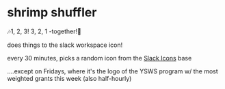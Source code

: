 # shrimp shuffler
🎶1, 2, 3! 3, 2, 1 -together!🎵

does things to the slack workspace icon!

every 30 minutes, picks a random icon from the [Slack Icons](https://airtable.com/appOOH0x03NEHw8Rt/tbl1blRyjt0AUVBvJ) base

....except on Fridays, where it's the logo of the YSWS program w/ the most weighted grants this week (also half-hourly)